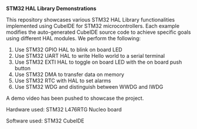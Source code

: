 **STM32 HAL Library Demonstrations**

This repository showcases various STM32 HAL Library functionalities implemented using CubeIDE for STM32 microcontrollers. Each example modifies the auto-generated CubeIDE source code to achieve specific goals using different HAL modules. We perform the following:

1. Use STM32 GPIO HAL to blink on board LED
2. Use STM32 UART HAL to write Hello world to a serial terminal
3. Use STM32 EXTI HAL to toggle on board LED with the on board push button
4. Use STM32 DMA to transfer data on memory
5. Use STM32 RTC with HAL to set alarms
6. Use STM32 WDG and distinguish between WWDG and IWDG

A demo video has been pushed to showcase the project.

Hardware used: STM32 L476RTG Nucleo board

Software used: STM32 CubeIDE

